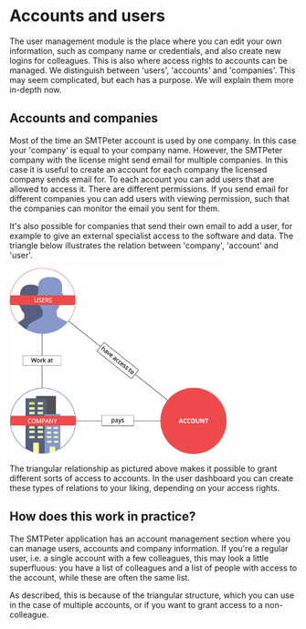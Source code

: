 # Accounts and users

The user management module is the place where you can edit your own
information, such as company name or credentials, and also create new logins for colleagues. 
This is also where access rights to accounts can be managed. We distinguish 
between 'users', 'accounts' and 'companies'. This may seem complicated, but 
each has a purpose. We will explain them more in-depth now.

## Accounts and companies

Most of the time an SMTPeter account is used by one company. In this case 
your 'company' is equal to your company name. However, the SMTPeter company 
with the license might send email for multiple companies. In this case it 
is useful to create an account for each company the licensed company sends 
email for. To each account you can add users that are allowed to access 
it. There are different permissions. If you send email for different companies 
you can add users with viewing permission, such that the companies can monitor 
the email you sent for them.

It's also possible for companies that send their own email to add a user, 
for example to give an external specialist access to the software and data. 
The triangle below illustrates the relation between 'company', 'account' 
and 'user'.

![Account-user relationship](../images/accounts-users.png)

The triangular relationship as pictured above makes it possible to grant 
different sorts of access to accounts. In the user dashboard you can 
create these types of relations to your liking, depending on your
access rights.

## How does this work in practice?

The SMTPeter application has an account management section where you can 
manage users, accounts and company information.  If you're a regular user, 
i.e. a single account with a few colleagues, this may look a little superfluous:
you have a list of colleagues and a list of people with access to the account, 
while these are often the same list.

As described, this is because of the triangular structure, which you can use in the case of multiple
accounts, or if you want to grant access to a non-colleague.
